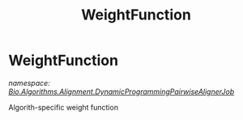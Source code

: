 ﻿---
title: WeightFunction
---

# WeightFunction
_namespace: [Bio.Algorithms.Alignment.DynamicProgrammingPairwiseAlignerJob](N-Bio.Algorithms.Alignment.DynamicProgrammingPairwiseAlignerJob.html)_

Algorith-specific weight function




